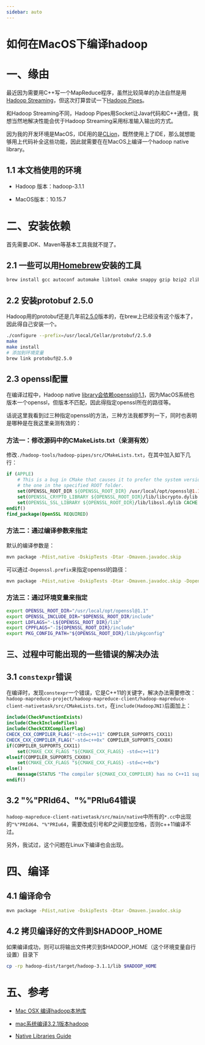```yaml
---
sidebar: auto
---
```


# 如何在MacOS下编译hadoop 

# 一、缘由

最近因为需要用C++写一个MapReduce程序，虽然比较简单的办法自然是用[Hadoop Streaming](https://hadoop.apache.org/docs/r1.2.1/streaming.html)，但这次打算尝试一下[Hadoop Pipes](https://hadoop.apache.org/docs/r1.2.1/api/org/apache/hadoop/mapred/pipes/package-summary.html)。

和Hadoop Streaming不同，Hadoop Pipes用Socket让Java代码和C++通信，我想当然地解决性能会优于Hadoop Streaming采用标准输入输出的方式。

因为我的开发环境是MacOS，IDE用的是[CLion](https://www.jetbrains.com/clion/)，既然使用上了IDE，那么就想能够用上代码补全这些功能，因此就需要在在MacOS上编译一个hadoop native library。

## 1.1 本文档使用的环境

- Hadoop 版本：hadoop-3.1.1

- MacOS版本：10.15.7

# 二、安装依赖

首先需要JDK、Maven等基本工具我就不提了。

## 2.1 一些可以用[Homebrew](https://brew.sh/)安装的工具

````bash
brew install gcc autoconf automake libtool cmake snappy gzip bzip2 zlib openssl
````

## 2.2 安装protobuf 2.5.0

Hadoop用的protobuf还是几年前[2.5.0](https://github.com/protocolbuffers/protobuf/releases/tag/v2.5.0)版本的，在brew上已经没有这个版本了，因此得自己安装一个。

````bash
./configure --prefix=/usr/local/Cellar/protobuf/2.5.0
make
make install
# 添加到环境变量
brew link protobuf@2.5.0
````

## 2.3 openssl配置

在编译过程中，Hadoop native library会依赖openssl@1.1，因为MacOS系统也版本一个openssl，但版本不匹配，因此得指定openssl所在的路径等。

话说这里我看到过三种指定openssl的方法，三种方法我都罗列一下，同时也表明是哪种是在我这里亲测有效的：

### 方法一：修改源码中的CMakeLists.txt（亲测有效）

修改`./hadoop-tools/hadoop-pipes/src/CMakeLists.txt`，在其中加入如下几行：

````cmake
if (APPLE)
    # This is a bug in CMake that causes it to prefer the system version over
    # the one in the specified ROOT folder.
    set(OPENSSL_ROOT_DIR ${OPENSSL_ROOT_DIR} /usr/local/opt/openssl@1.1/)
    set(OPENSSL_CRYPTO_LIBRARY ${OPENSSL_ROOT_DIR}/lib/libcrypto.dylib CACHE FILEPATH "" FORCE)
    set(OPENSSL_SSL_LIBRARY ${OPENSSL_ROOT_DIR}/lib/libssl.dylib CACHE FILEPATH "" FORCE)
endif()
find_package(OpenSSL REQUIRED)
````

### 方法二：通过编译参数来指定

默认的编译参数是：

````bash
mvn package -Pdist,native -DskipTests -Dtar -Dmaven.javadoc.skip
````

可以通过`-Dopenssl.prefix`来指定openssl的路径：

````bash
mvn package -Pdist,native -DskipTests -Dtar -Dmaven.javadoc.skip -Dopenssl.prefix=/usr/local/opt/openssl@1.1
````

### 方法三：通过环境变量来指定

````bash
export OPENSSL_ROOT_DIR="/usr/local/opt/openssl@1.1"
export OPENSSL_INCLUDE_DIR="$OPENSSL_ROOT_DIR/include"
export LDFLAGS="-L${OPENSSL_ROOT_DIR}/lib"
export CPPFLAGS="-I${OPENSSL_ROOT_DIR}/include"
export PKG_CONFIG_PATH="${OPENSSL_ROOT_DIR}/lib/pkgconfig" 
````

## 三、过程中可能出现的一些错误的解决办法

## 3.1 `constexpr`错误

在编译时，发现`constexpr`一个错误，它是C++11的关键字，解决办法需要修改：`hadoop-mapreduce-project/hadoop-mapreduce-client/hadoop-mapreduce-client-nativetask/src/CMakeLists.txt`，在`include(HadoopJNI)`后面加上：

````cmake
include(CheckFunctionExists)
include(CheckIncludeFiles)
include(CheckCXXCompilerFlag) 
CHECK_CXX_COMPILER_FLAG("-std=c++11" COMPILER_SUPPORTS_CXX11) 
CHECK_CXX_COMPILER_FLAG("-std=c++0x" COMPILER_SUPPORTS_CXX0X) 
if(COMPILER_SUPPORTS_CXX11) 
    set(CMAKE_CXX_FLAGS "${CMAKE_CXX_FLAGS} -std=c++11") 
elseif(COMPILER_SUPPORTS_CXX0X) 
    set(CMAKE_CXX_FLAGS "${CMAKE_CXX_FLAGS} -std=c++0x") 
else() 
    message(STATUS "The compiler ${CMAKE_CXX_COMPILER} has no C++11 support. Please use a different C++ compiler.") 
endif()
````

## 3.2 "%"PRId64、"%"PRIu64错误

`hadoop-mapreduce-client-nativetask/src/main/native`中所有的`*.cc`中出现的`"%"PRId64`、`"%"PRIu64`，需要改成引号和P之间要加空格，否则c++11编译不过。

另外，我试过，这个问题在Linux下编译也会出现。

# 四、编译

## 4.1 编译命令

````bash
mvn package -Pdist,native -DskipTests -Dtar -Dmaven.javadoc.skip
````

## 4.2 拷贝编译好的文件到$HADOOP_HOME

如果编译成功，则可以将输出文件拷贝到$HADOOP_HOME（这个环境变量自行设置）目录下

````bash
cp -rp hadoop-dist/target/hadoop-3.1.1/lib $HADOOP_HOME
````

# 五、参考

- [Mac OSX 编译hadoop本地库](https://zhuanlan.zhihu.com/p/112307334)
- [mac系统编译3.2.1版本hadoop](https://blog.csdn.net/weixin_44570264/article/details/106846117)

- [Native Libraries Guide](https://hadoop.apache.org/docs/stable/hadoop-project-dist/hadoop-common/NativeLibraries.html)

    






